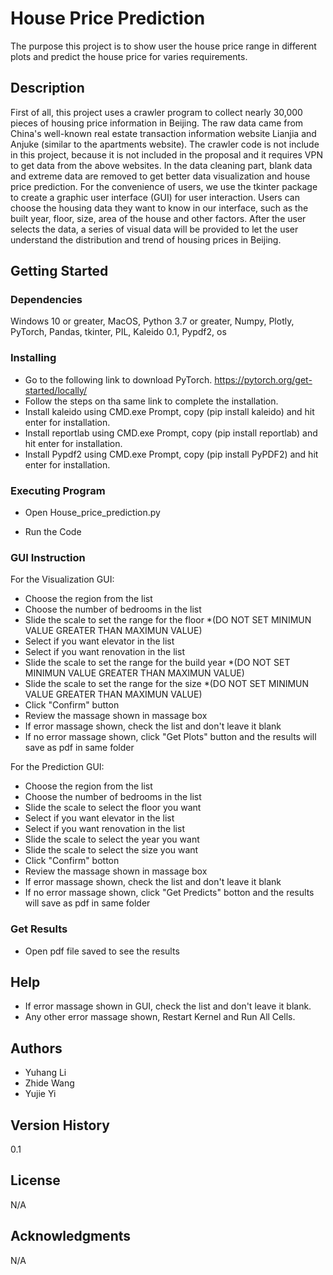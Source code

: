 # House Price Prediction

The purpose this project is to show user the house price range in different plots and predict the house price for varies requirements.


## Description

First of all, this project uses a crawler program to collect nearly 30,000 pieces of housing price information in Beijing. 
The raw data came from China's well-known real estate transaction information website Lianjia and Anjuke (similar to the apartments website). 
The crawler code is not include in this project, because it is not included in the proposal and it requires VPN to get data from the above websites.
In the data cleaning part, blank data and extreme data are removed to get better data visualization and house price prediction.
For the convenience of users, we use the tkinter package to create a graphic user interface (GUI) for user interaction. 
Users can choose the housing data they want to know in our interface, such as the built year, floor, size, area of the house and other factors. 
After the user selects the data, a series of visual data will be provided to let the user understand the distribution and trend of housing prices in Beijing.


## Getting Started

### Dependencies

Windows 10 or greater, MacOS, Python 3.7 or greater, Numpy, Plotly, PyTorch, Pandas, tkinter, PIL, Kaleido 0.1, Pypdf2, os

### Installing

* Go to the following link to download PyTorch.
  https://pytorch.org/get-started/locally/
* Follow the steps on tha same link to complete the installation.
* Install kaleido using CMD.exe Prompt, copy (pip install kaleido) and hit enter for installation. 
* Install reportlab using CMD.exe Prompt, copy (pip install reportlab) and hit enter for installation.
* Install Pypdf2 using CMD.exe Prompt, copy (pip install PyPDF2) and hit enter for installation.

### Executing Program

* Open House_price_prediction.py

* Run the Code


### GUI Instruction

For the Visualization GUI:

* Choose the region from the list
* Choose the number of bedrooms in the list
* Slide the scale to set the range for the floor *(DO NOT SET MINIMUN VALUE GREATER THAN MAXIMUN VALUE)
* Select if you want elevator in the list
* Select if you want renovation in the list
* Slide the scale to set the range for the build year *(DO NOT SET MINIMUN VALUE GREATER THAN MAXIMUN VALUE)
* Slide the scale to set the range for the size *(DO NOT SET MINIMUN VALUE GREATER THAN MAXIMUN VALUE)
* Click "Confirm" button   
* Review the massage shown in massage box 
* If error massage shown, check the list and don't leave it blank
* If no error massage shown, click "Get Plots" button and the results will save as pdf in same folder


For the Prediction GUI:

* Choose the region from the list
* Choose the number of bedrooms in the list
* Slide the scale to select the floor you want
* Select if you want elevator in the list
* Select if you want renovation in the list
* Slide the scale to select the year you want
* Slide the scale to select the size you want
* Click "Confirm" botton   
* Review the massage shown in massage box 
* If error massage shown, check the list and don't leave it blank
* If no error massage shown, click "Get Predicts" botton and the results will save as pdf in same folder

### Get Results
* Open pdf file saved to see the results

## Help
* If error massage shown in GUI, check the list and don't leave it blank.
* Any other error massage shown, Restart Kernel and Run All Cells.

## Authors

* Yuhang Li
* Zhide Wang
* Yujie Yi


## Version History

0.1


## License

N/A


## Acknowledgments

N/A
